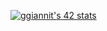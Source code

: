[![ggiannit's 42 stats](https://badge42.vercel.app/api/v2/clfgwfx7i006808m8li5sv2q8/stats?cursusId=21&coalitionId=284)](https://github.com/JaeSeoKim/badge42)
<!--
**skyheis/skyheis** is a ✨ _special_ ✨ repository because its `README.md` (this file) appears on your GitHub profile.

Here are some ideas to get you started:

- 🔭 I’m currently working on ...
- 🌱 I’m currently learning ...
- 👯 I’m looking to collaborate on ...
- 🤔 I’m looking for help with ...
- 💬 Ask me about ...
- 📫 How to reach me: ...
- 😄 Pronouns: ...
- ⚡ Fun fact: ...
-->
